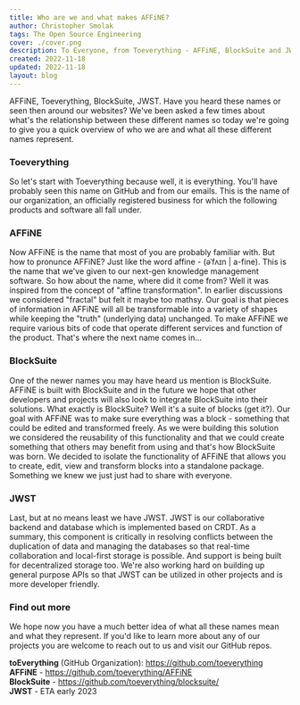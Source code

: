 ```yaml
---
title: Who are we and what makes AFFiNE?
author: Christopher Smolak
tags: The Open Source Engineering
cover: ./cover.png
description: To Everyone, from Toeverything - AFFiNE, BlockSuite and JWST
created: 2022-11-18
updated: 2022-11-18
layout: blog
---
```


AFFiNE, Toeverything, BlockSuite, JWST. Have you heard these names or seen then around our websites?
We've been asked a few times about what's the relationship between these different names so today we're going to give you a quick overview of who we are and what all these different names represent.

### Toeverything
So let's start with Toeverything because well, it is everything. You'll have probably seen this name on GitHub and from our emails. This is the name of our organization, an officially registered business for which the following products and software all fall under.

### AFFiNE
Now AFFiNE is the name that most of you are probably familiar with. But how to pronunce AFFiNE? Just like the word affine - (əˈfʌɪn | a-fine). This is the name that we've given to our next-gen knowledge management software. 
So how about the name, where did it come from? Well it was inspired from the concept of "affine transformation". In earlier discussions we considered "fractal" but felt it maybe too mathsy. Our goal is that pieces of information in AFFiNE will all be transformable into a variety of shapes while keeping the "truth" (underlying data) unchanged.
To make AFFiNE we require various bits of code that operate different services and function of the product. That's where the next name comes in...

### BlockSuite
One of the newer names you may have heard us mention is BlockSuite. AFFiNE is built with BlockSuite and in the future we hope that other developers and projects will also look to integrate BlockSuite into their solutions.
What exactly is BlockSuite? Well it's a suite of blocks (get it?). Our goal with AFFiNE was to make sure everything was a block - something that could be edited and transformed freely. As we were building this solution we considered the reusability of this functionality and that we could create something that others may benefit from using and that's how BlockSuite was born. We decided to isolate the functionality of AFFiNE that allows you to create, edit, view and transform blocks into a standalone package. Something we knew we just just had to share with everyone. 

### JWST
Last, but at no means least we have JWST. JWST is our collaborative backend and database which is implemented based on CRDT.
As a summary, this component is critically in resolving conflicts between the duplication of data and managing the databases so that real-time collaboration and local-first storage is possible. And support is being built for decentralized storage too.
We're also working hard on building up general purpose APIs so that JWST  can be utilized in other projects and is more developer friendly.

### Find out more
We hope now you have a much better idea of what all these names mean and what they represent.
If you'd like to learn more about any of our projects you are welcome to reach out to us and visit our GitHub repos.

**toEverything** (GitHub Organization): https://github.com/toeverything  
**AFFiNE** - https://github.com/toeverything/AFFiNE  
**BlockSuite** - https://github.com/toeverything/blocksuite/  
**JWST** - ETA early 2023